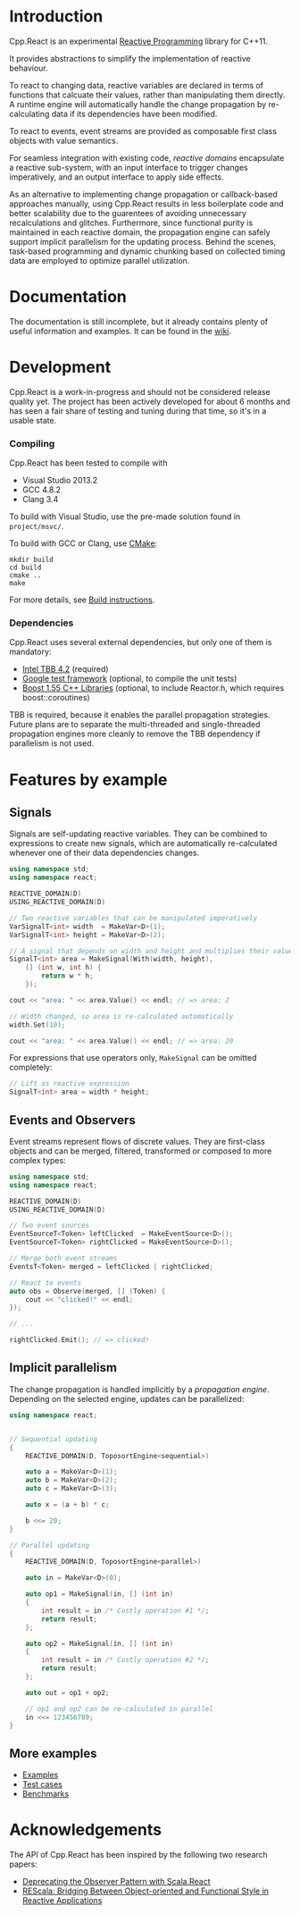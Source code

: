 # Introduction
Cpp.React is an experimental [Reactive Programming](http://en.wikipedia.org/wiki/Reactive_programming) library for C++11.

It provides abstractions to simplify the implementation of reactive behaviour.

To react to changing data, reactive variables are declared in terms of functions that calcuate their values, rather than manipulating them directly.
A runtime engine will automatically handle the change propagation by re-calculating data if its dependencies have been modified.

To react to events, event streams are provided as composable first class objects with value semantics.

For seamless integration with existing code, _reactive domains_ encapsulate a reactive sub-system, with an input interface to trigger changes imperatively, and an output interface to apply side effects.

As an alternative to implementing change propagation or callback-based approaches manually, using Cpp.React results in less boilerplate code and better scalability due to the guarentees of avoiding unnecessary recalculations and glitches.
Furthermore, since functional purity is maintained in each reactive domain, the propagation engine can safely support implicit parallelism for the updating process.
Behind the scenes, task-based programming and dynamic chunking based on collected timing data are employed to optimize parallel utilization.

# Documentation
The documentation is still incomplete, but it already contains plenty of useful information and examples.
It can be found in the [wiki](https://github.com/schlangster/cpp.react/wiki).

# Development
Cpp.React is a work-in-progress and should not be considered release quality yet.
The project has been actively developed for about 6 months and has seen a fair share of testing and tuning during that time, so it's in a usable state.

### Compiling
Cpp.React has been tested to compile with

* Visual Studio 2013.2
* GCC 4.8.2
* Clang 3.4

To build with Visual Studio, use the pre-made solution found in `project/msvc/`.

To build with GCC or Clang, use [CMake](http://www.cmake.org/):
```
mkdir build
cd build
cmake ..
make
```

For more details, see [Build instructions]().

### Dependencies
Cpp.React uses several external dependencies, but only one of them is mandatory:

* [Intel TBB 4.2](https://www.threadingbuildingblocks.org/) (required)
* [Google test framework](https://code.google.com/p/googletest/) (optional, to compile the unit tests)
* [Boost 1.55 C++ Libraries](http://www.boost.org/) (optional, to include Reactor.h, which requires boost::coroutines)

TBB is required, because it enables the parallel propagation strategies.
Future plans are to separate the multi-threaded and single-threaded propagation engines more cleanly to remove the TBB dependency if parallelism is not used.

# Features by example

## Signals

Signals are self-updating reactive variables.
They can be combined to expressions to create new signals, which are automatically re-calculated whenever one of their data dependencies changes.

```C++
using namespace std;
using namespace react;

REACTIVE_DOMAIN(D)
USING_REACTIVE_DOMAIN(D)

// Two reactive variables that can be manipulated imperatively
VarSignalT<int> width  = MakeVar<D>(1);
VarSignalT<int> height = MakeVar<D>(2);

// A signal that depends on width and height and multiplies their values
SignalT<int> area = MakeSignal(With(width, height),
    [] (int w, int h) {
        return w * h;
    });

cout << "area: " << area.Value() << endl; // => area: 2

// Width changed, so area is re-calculated automatically
width.Set(10);

cout << "area: " << area.Value() << endl; // => area: 20
```

For expressions that use operators only, `MakeSignal` can be omitted completely:
```C++
// Lift as reactive expression
SignalT<int> area = width * height;
```

## Events and Observers

Event streams represent flows of discrete values.
They are first-class objects and can be merged, filtered, transformed or composed to more complex types:

```C++
using namespace std;
using namespace react;

REACTIVE_DOMAIN(D)
USING_REACTIVE_DOMAIN(D)

// Two event sources
EventSourceT<Token> leftClicked  = MakeEventSource<D>();
EventSourceT<Token> rightClicked = MakeEventSource<D>();

// Merge both event streams
EventsT<Token> merged = leftClicked | rightClicked;

// React to events
auto obs = Observe(merged, [] (Token) {
    cout << "clicked!" << endl;
});

// ...

rightClicked.Emit(); // => clicked!
```

## Implicit parallelism

The change propagation is handled implicitly by a _propagation engine_.
Depending on the selected engine, updates can be parallelized:

```C++
using namespace react;


// Sequential updating
{
    REACTIVE_DOMAIN(D, ToposortEngine<sequential>)

    auto a = MakeVar<D>(1);
    auto b = MakeVar<D>(2);
    auto c = MakeVar<D>(3);

    auto x = (a + b) * c;

    b <<= 20;
}

// Parallel updating
{
    REACTIVE_DOMAIN(D, ToposortEngine<parallel>)

    auto in = MakeVar<D>(0);

    auto op1 = MakeSignal(in, [] (int in)
    {
        int result = in /* Costly operation #1 */;
        return result;
    };

    auto op2 = MakeSignal(in, [] (int in)
    {
        int result = in /* Costly operation #2 */;
        return result;
    };

    auto out = op1 + op2;

    // op1 and op2 can be re-calculated in parallel
    in <<= 123456789;
}
```

## More examples

* [Examples](https://github.com/schlangster/cpp.react/tree/master/examples/src)
* [Test cases](https://github.com/schlangster/cpp.react/tree/master/tests/src)
* [Benchmarks](https://github.com/schlangster/cpp.react/blob/master/benchmarks/src/BenchmarkLifeSim.h)

# Acknowledgements

The API of Cpp.React has been inspired by the following two research papers:

* [Deprecating the Observer Pattern with Scala.React](http://infoscience.epfl.ch/record/176887/files/DeprecatingObservers2012.pdf)
* [REScala: Bridging Between Object-oriented and Functional Style in Reactive Applications](http://www.stg.tu-darmstadt.de/media/st/research/rescala_folder/REScala-Bridging-The-Gap-Between-Object-Oriented-And-Functional-Style-In-Reactive-Applications.pdf)
